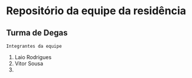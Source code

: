 # Repositório da equipe da residência

## Turma de Degas

```
Integrantes da equipe
```

1. Laio Rodrigues
2. Vitor Sousa
3.